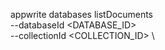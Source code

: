 appwrite databases listDocuments \
        --databaseId <DATABASE_ID> \
        --collectionId <COLLECTION_ID> \

